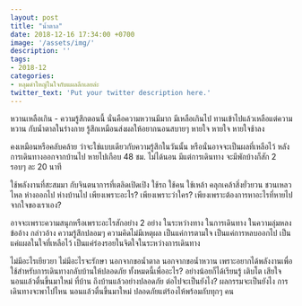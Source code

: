 ```yaml
---
layout: post
title: "น้ำตาล"
date: 2018-12-16 17:34:00 +0700
image: '/assets/img/'
description: ''
tags:
- 2018-12
categories:
- หลุมดำใหญ่ในใจกับแผลลึกเลยล่ะ
twitter_text: 'Put your twitter description here.'
---
```

หวานเหลือเกิน - ความรู้สึกตอนนี้ นั่นคือความหวานมีมาก มีเหลือเกินไป  ทานเข้าไปแล้วเหลือแต่ความหวาน กับน้ำตาลในร่างกาย รู้สึกเหมือนส่งผลให้อยากนอนสบายๆ หายใจ หายใจ หายใจช้าลง

คงเหมือนหรือคลับคล้าย ว่าจะใช่แบบเดียวกับความรู้สึกในวันนั้น หรือนั่นอาจจะเป็นผลที่เหลือไว้ หลังการเดินทางออกจากบ้านไป หายไปเกือบ 48 ชม. ไม่ได้นอน มีแต่การเดินทาง จะมีพักบ้างก็สัก 2 รอบๆ ละ 20 นาที

ใช้พลังงานที่สะสมมา กับจินตนาการที่เตลิดเปิดเปิง ใช้รถ ใช้คน ใช้เหล้า คลุกเคล้าสิ่งยั่วยวน ชวนเหลวไหล ห่างออกไป ห่างบ้านไป เพียงเพราะอะไร? เพียงเพราะว่าใคร? เพียงเพราะต้องการหาอะไรที่หายไป จากใจของเราเอง?

อาจจะเพราะความสนุกหรือเพราะอะไรสักอย่าง 2 อย่าง ในระหว่างทาง ในการเดินทาง ในความลุ่มหลง ข้ออ้าง กล่าวอ้าง ความรู้สึกปลอมๆ ความคิดไม่มีเหตุผล เป็นแค่การตามใจ เป็นแค่การหลบออกไป เป็นแค่แผลในใจที่เหลือไว้ เป็นแค่ร่องรอยในจิตใจในระหว่างการเดินทาง

ไม่มีอะไรเยียวยา ไม่มีอะไรจะรักษา นอกจากขอน้ำตาล นอกจากขอน้ำหวาน เพราะอยากได้พลังงานเพื่อใช้สำหรับการเดินทางกลับบ้านให้ปลอดภัย ทั้งหมดนี้เพื่ออะไร? อย่างน้อยก็ได้เรียนรู้ เติบโต เสียใจ นอนแล้วตื่นขึ้นมาใหม่ ที่บ้าน ถึงบ้านแล้วอย่างปลอดภัย ต่อไปจะเป็นยังไง? ผลกรรมจะเป็นยังไง การเดินทางจะพาไปไหน นอนแล้วตื่นขึ้นมาใหม่ ปลอดภัยแต่ร้องไห้พร้อมกับทุกๆ คน
